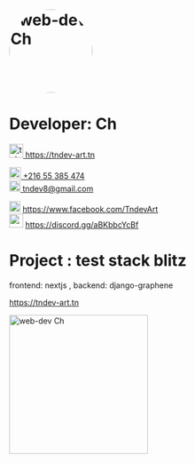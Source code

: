 # <img src="https://i.ibb.co/pnjQh4r/2-0-0-0-243-1-4-0-0-255-0-1-1-0-0-0-64-251-0-0-56-13-3-0-197-22-170-0-6-1-204-16-241-14-0-0-0-2-33-0.jpg" height='150' width='auto' alt="web-dev Ch" border="0" style='border-radius:50%'><br/>
# Developer: Ch<br/>

<img src="https://i.ibb.co/tpLXM9j/url.png"  height='25' width='auto' alt="tel" border="0"><a  target="_blank" href='https://tndev-art.tn'> https://tndev-art.tn</a><br/>

<img src="https://i.ibb.co/tHsDmV3/tel.png"  height='21' width='auto' alt="tel" border="0"><a href="tel:+21655-385-474"> +216 55 385 474</a><br/>
<img src="https://i.ibb.co/QrKK0QB/email.png"  height='20' width='auto' alt="email" border="0"><a href='mailto:tndev8@gmail.com'> tndev8@gmail.com</a><br/>

<img src="https://i.ibb.co/J7TmRND/Facebook-icon-2013-svg.png"  height='20' width='auto' alt="email" border="0"> <a target='_blank' href='https://www.facebook.com/TndevArt'>https://www.facebook.com/TndevArt </a><br/>
<img src="https://i.ibb.co/c2vj9wL/Discord.png"  height='25' width='auto' alt="email" border="0"> <a  target='_blank' href='https://discord.gg/aBKbbcYcBf'>https://discord.gg/aBKbbcYcBf </a><br/>


# Project : test stack blitz

frontend: nextjs , backend: django-graphene

<a  target="_blank" href='https://tndev-art.tn'> https://tndev-art.tn</a><br/>

<img src="https://i.ibb.co/xzk4HFF/back.png" height='250' width='auto' alt="web-dev Ch" border="0"><br/>
